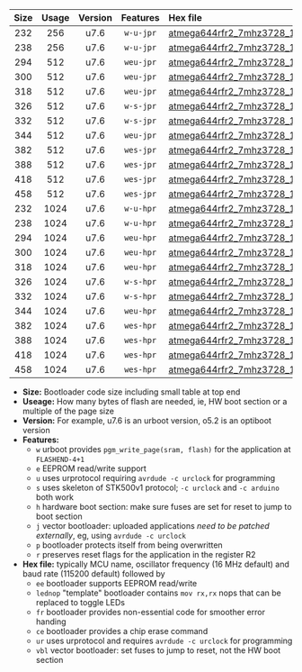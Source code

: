 |Size|Usage|Version|Features|Hex file|
|:-:|:-:|:-:|:-:|:--|
|232|256|u7.6|`w-u-jpr`|[atmega644rfr2_7mhz3728_19200bps_ur_vbl.hex](https://raw.githubusercontent.com/stefanrueger/urboot/main/atmega644rfr2_7mhz3728_19200bps_ur_vbl.hex)|
|238|256|u7.6|`w-u-jpr`|[atmega644rfr2_7mhz3728_19200bps_lednop_ur_vbl.hex](https://raw.githubusercontent.com/stefanrueger/urboot/main/atmega644rfr2_7mhz3728_19200bps_lednop_ur_vbl.hex)|
|294|512|u7.6|`weu-jpr`|[atmega644rfr2_7mhz3728_19200bps_ee_ur_vbl.hex](https://raw.githubusercontent.com/stefanrueger/urboot/main/atmega644rfr2_7mhz3728_19200bps_ee_ur_vbl.hex)|
|300|512|u7.6|`weu-jpr`|[atmega644rfr2_7mhz3728_19200bps_ee_lednop_ur_vbl.hex](https://raw.githubusercontent.com/stefanrueger/urboot/main/atmega644rfr2_7mhz3728_19200bps_ee_lednop_ur_vbl.hex)|
|318|512|u7.6|`weu-jpr`|[atmega644rfr2_7mhz3728_19200bps_ee_lednop_fr_ur_vbl.hex](https://raw.githubusercontent.com/stefanrueger/urboot/main/atmega644rfr2_7mhz3728_19200bps_ee_lednop_fr_ur_vbl.hex)|
|326|512|u7.6|`w-s-jpr`|[atmega644rfr2_7mhz3728_19200bps_vbl.hex](https://raw.githubusercontent.com/stefanrueger/urboot/main/atmega644rfr2_7mhz3728_19200bps_vbl.hex)|
|332|512|u7.6|`w-s-jpr`|[atmega644rfr2_7mhz3728_19200bps_lednop_vbl.hex](https://raw.githubusercontent.com/stefanrueger/urboot/main/atmega644rfr2_7mhz3728_19200bps_lednop_vbl.hex)|
|344|512|u7.6|`weu-jpr`|[atmega644rfr2_7mhz3728_19200bps_ee_lednop_fr_ce_ur_vbl.hex](https://raw.githubusercontent.com/stefanrueger/urboot/main/atmega644rfr2_7mhz3728_19200bps_ee_lednop_fr_ce_ur_vbl.hex)|
|382|512|u7.6|`wes-jpr`|[atmega644rfr2_7mhz3728_19200bps_ee_vbl.hex](https://raw.githubusercontent.com/stefanrueger/urboot/main/atmega644rfr2_7mhz3728_19200bps_ee_vbl.hex)|
|388|512|u7.6|`wes-jpr`|[atmega644rfr2_7mhz3728_19200bps_ee_lednop_vbl.hex](https://raw.githubusercontent.com/stefanrueger/urboot/main/atmega644rfr2_7mhz3728_19200bps_ee_lednop_vbl.hex)|
|418|512|u7.6|`wes-jpr`|[atmega644rfr2_7mhz3728_19200bps_ee_lednop_fr_vbl.hex](https://raw.githubusercontent.com/stefanrueger/urboot/main/atmega644rfr2_7mhz3728_19200bps_ee_lednop_fr_vbl.hex)|
|458|512|u7.6|`wes-jpr`|[atmega644rfr2_7mhz3728_19200bps_ee_lednop_fr_ce_vbl.hex](https://raw.githubusercontent.com/stefanrueger/urboot/main/atmega644rfr2_7mhz3728_19200bps_ee_lednop_fr_ce_vbl.hex)|
|232|1024|u7.6|`w-u-hpr`|[atmega644rfr2_7mhz3728_19200bps_ur.hex](https://raw.githubusercontent.com/stefanrueger/urboot/main/atmega644rfr2_7mhz3728_19200bps_ur.hex)|
|238|1024|u7.6|`w-u-hpr`|[atmega644rfr2_7mhz3728_19200bps_lednop_ur.hex](https://raw.githubusercontent.com/stefanrueger/urboot/main/atmega644rfr2_7mhz3728_19200bps_lednop_ur.hex)|
|294|1024|u7.6|`weu-hpr`|[atmega644rfr2_7mhz3728_19200bps_ee_ur.hex](https://raw.githubusercontent.com/stefanrueger/urboot/main/atmega644rfr2_7mhz3728_19200bps_ee_ur.hex)|
|300|1024|u7.6|`weu-hpr`|[atmega644rfr2_7mhz3728_19200bps_ee_lednop_ur.hex](https://raw.githubusercontent.com/stefanrueger/urboot/main/atmega644rfr2_7mhz3728_19200bps_ee_lednop_ur.hex)|
|318|1024|u7.6|`weu-hpr`|[atmega644rfr2_7mhz3728_19200bps_ee_lednop_fr_ur.hex](https://raw.githubusercontent.com/stefanrueger/urboot/main/atmega644rfr2_7mhz3728_19200bps_ee_lednop_fr_ur.hex)|
|326|1024|u7.6|`w-s-hpr`|[atmega644rfr2_7mhz3728_19200bps.hex](https://raw.githubusercontent.com/stefanrueger/urboot/main/atmega644rfr2_7mhz3728_19200bps.hex)|
|332|1024|u7.6|`w-s-hpr`|[atmega644rfr2_7mhz3728_19200bps_lednop.hex](https://raw.githubusercontent.com/stefanrueger/urboot/main/atmega644rfr2_7mhz3728_19200bps_lednop.hex)|
|344|1024|u7.6|`weu-hpr`|[atmega644rfr2_7mhz3728_19200bps_ee_lednop_fr_ce_ur.hex](https://raw.githubusercontent.com/stefanrueger/urboot/main/atmega644rfr2_7mhz3728_19200bps_ee_lednop_fr_ce_ur.hex)|
|382|1024|u7.6|`wes-hpr`|[atmega644rfr2_7mhz3728_19200bps_ee.hex](https://raw.githubusercontent.com/stefanrueger/urboot/main/atmega644rfr2_7mhz3728_19200bps_ee.hex)|
|388|1024|u7.6|`wes-hpr`|[atmega644rfr2_7mhz3728_19200bps_ee_lednop.hex](https://raw.githubusercontent.com/stefanrueger/urboot/main/atmega644rfr2_7mhz3728_19200bps_ee_lednop.hex)|
|418|1024|u7.6|`wes-hpr`|[atmega644rfr2_7mhz3728_19200bps_ee_lednop_fr.hex](https://raw.githubusercontent.com/stefanrueger/urboot/main/atmega644rfr2_7mhz3728_19200bps_ee_lednop_fr.hex)|
|458|1024|u7.6|`wes-hpr`|[atmega644rfr2_7mhz3728_19200bps_ee_lednop_fr_ce.hex](https://raw.githubusercontent.com/stefanrueger/urboot/main/atmega644rfr2_7mhz3728_19200bps_ee_lednop_fr_ce.hex)|

- **Size:** Bootloader code size including small table at top end
- **Useage:** How many bytes of flash are needed, ie, HW boot section or a multiple of the page size
- **Version:** For example, u7.6 is an urboot version, o5.2 is an optiboot version
- **Features:**
  + `w` urboot provides `pgm_write_page(sram, flash)` for the application at `FLASHEND-4+1`
  + `e` EEPROM read/write support
  + `u` uses urprotocol requiring `avrdude -c urclock` for programming
  + `s` uses skeleton of STK500v1 protocol; `-c urclock` and `-c arduino` both work
  + `h` hardware boot section: make sure fuses are set for reset to jump to boot section
  + `j` vector bootloader: uploaded applications *need to be patched externally*, eg, using `avrdude -c urclock`
  + `p` bootloader protects itself from being overwritten
  + `r` preserves reset flags for the application in the register R2
- **Hex file:** typically MCU name, oscillator frequency (16 MHz default) and baud rate (115200 default) followed by
  + `ee` bootloader supports EEPROM read/write
  + `lednop` "template" bootloader contains `mov rx,rx` nops that can be replaced to toggle LEDs
  + `fr` bootloader provides non-essential code for smoother error handing
  + `ce` bootloader provides a chip erase command
  + `ur` uses urprotocol and requires `avrdude -c urclock` for programming
  + `vbl` vector bootloader: set fuses to jump to reset, not the HW boot section
